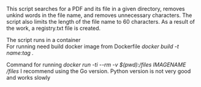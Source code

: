 This script searches for a PDF and its file in a given directory, removes unkind words in the file name, and removes unnecessary characters. 
The script also limits the length of the file name to 60 characters.
As a result of the work, a registry.txt file is created. 

The script runs in a container  
For running need build docker image from Dockerfile  *docker build -t name:tag .*


Command for running *docker run -ti --rm -v $(pwd):/files IMAGENAME /files*
I recommend using the Go version. Python version is not very good and works slowly